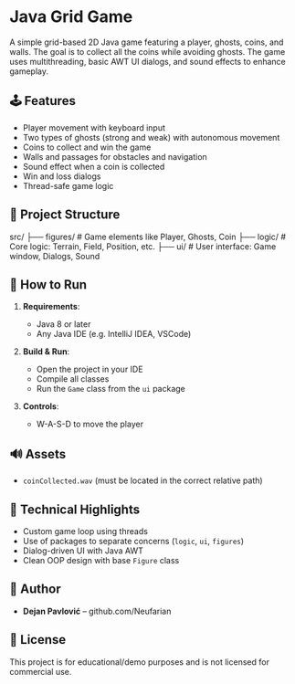 # Java Grid Game

A simple grid-based 2D Java game featuring a player, ghosts, coins, and walls. The goal is to collect all the coins while avoiding ghosts. The game uses multithreading, basic AWT UI dialogs, and sound effects to enhance gameplay.

## 🕹️ Features

- Player movement with keyboard input
- Two types of ghosts (strong and weak) with autonomous movement
- Coins to collect and win the game
- Walls and passages for obstacles and navigation
- Sound effect when a coin is collected
- Win and loss dialogs
- Thread-safe game logic

## 📁 Project Structure

src/
├── figures/ # Game elements like Player, Ghosts, Coin
├── logic/ # Core logic: Terrain, Field, Position, etc.
├── ui/ # User interface: Game window, Dialogs, Sound

## 🚀 How to Run

1. **Requirements**:  
   - Java 8 or later  
   - Any Java IDE (e.g. IntelliJ IDEA, VSCode)

2. **Build & Run**:  
   - Open the project in your IDE  
   - Compile all classes  
   - Run the `Game` class from the `ui` package  

3. **Controls**:  
   - W-A-S-D to move the player

## 🔊 Assets

- `coinCollected.wav` (must be located in the correct relative path)

## 🧠 Technical Highlights

- Custom game loop using threads
- Use of packages to separate concerns (`logic`, `ui`, `figures`)
- Dialog-driven UI with Java AWT
- Clean OOP design with base `Figure` class

## 📝 Author

- **Dejan Pavlović** – github.com/Neufarian

## 📄 License

This project is for educational/demo purposes and is not licensed for commercial use.
